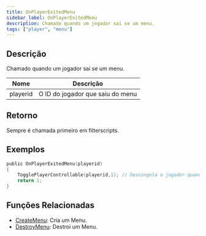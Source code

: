 ```yaml
---
title: OnPlayerExitedMenu
sidebar_label: OnPlayerExitedMenu
description: Chamado quando um jogador sai se um menu.
tags: ["player", "menu"]
---
```


## Descrição

Chamado quando um jogador sai se um menu.

| Nome     | Descrição                        |
| -------- | -------------------------------- |
| playerid | O ID do jogador que saiu do menu |

## Retorno

Sempre é chamada primeiro em filterscripts.

## Exemplos

```c
public OnPlayerExitedMenu(playerid)
{
    TogglePlayerControllable(playerid,1); // Descongela o jogador quando ele sai do menu
    return 1;
}
```

## Funções Relacionadas

- [CreateMenu](../functions/CreateMenu): Cria um Menu.
- [DestroyMenu](../functions/DestroyMenu): Destroi um Menu.
